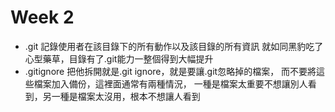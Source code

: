 # Week 2
* .git 記錄使用者在該目錄下的所有動作以及該目錄的所有資訊
就如同黑豹吃了心型藥草，目錄有了.git能力一整個得到大幅提升
* .gitignore 把他拆開就是.git ignore，就是要讓.git忽略掉的檔案，
而不要將這些檔案加入備份，這裡面通常有兩種情況，
一種是檔案太重要不想讓別人看到，另一種是檔案太沒用，根本不想讓人看到
